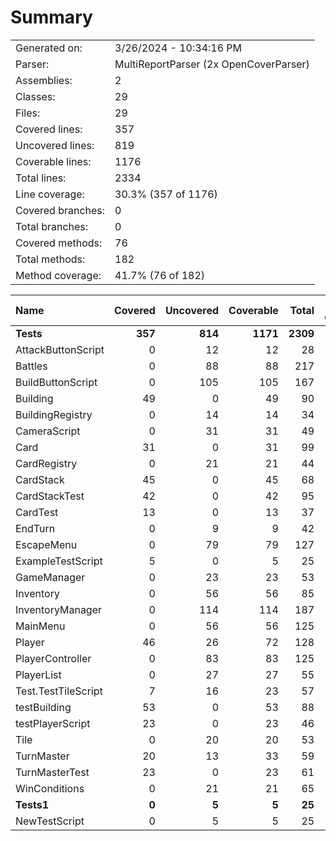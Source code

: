 ﻿# Summary
|||
|:---|:---|
| Generated on: | 3/26/2024 - 10:34:16 PM |
| Parser: | MultiReportParser (2x OpenCoverParser) |
| Assemblies: | 2 |
| Classes: | 29 |
| Files: | 29 |
| Covered lines: | 357 |
| Uncovered lines: | 819 |
| Coverable lines: | 1176 |
| Total lines: | 2334 |
| Line coverage: | 30.3% (357 of 1176) |
| Covered branches: | 0 |
| Total branches: | 0 |
| Covered methods: | 76 |
| Total methods: | 182 |
| Method coverage: | 41.7% (76 of 182) |

|**Name**|**Covered**|**Uncovered**|**Coverable**|**Total**|**Line coverage**|**Covered**|**Total**|**Branch coverage**|**Covered**|**Total**|**Method coverage**|
|:---|---:|---:|---:|---:|---:|---:|---:|---:|---:|---:|---:|
|**Tests**|**357**|**814**|**1171**|**2309**|**30.4%**|**0**|**0**|****|**76**|**180**|**42.2%**|
|AttackButtonScript|0|12|12|28|0%|0|0||0|3|0%|
|Battles|0|88|88|217|0%|0|0||0|10|0%|
|BuildButtonScript|0|105|105|167|0%|0|0||0|6|0%|
|Building|49|0|49|90|100%|0|0||13|13|100%|
|BuildingRegistry|0|14|14|34|0%|0|0||0|3|0%|
|CameraScript|0|31|31|49|0%|0|0||0|3|0%|
|Card|31|0|31|99|100%|0|0||8|8|100%|
|CardRegistry|0|21|21|44|0%|0|0||0|4|0%|
|CardStack|45|0|45|68|100%|0|0||8|8|100%|
|CardStackTest|42|0|42|95|100%|0|0||9|9|100%|
|CardTest|13|0|13|37|100%|0|0||4|4|100%|
|EndTurn|0|9|9|42|0%|0|0||0|2|0%|
|EscapeMenu|0|79|79|127|0%|0|0||0|6|0%|
|ExampleTestScript|5|0|5|25|100%|0|0||2|2|100%|
|GameManager|0|23|23|53|0%|0|0||0|6|0%|
|Inventory|0|56|56|85|0%|0|0||0|6|0%|
|InventoryManager|0|114|114|187|0%|0|0||0|10|0%|
|MainMenu|0|56|56|125|0%|0|0||0|13|0%|
|Player|46|26|72|128|63.8%|0|0||12|15|80%|
|PlayerController|0|83|83|125|0%|0|0||0|8|0%|
|PlayerList|0|27|27|55|0%|0|0||0|2|0%|
|Test.TestTileScript|7|16|23|57|30.4%|0|0||2|5|40%|
|testBuilding|53|0|53|88|100%|0|0||8|8|100%|
|testPlayerScript|23|0|23|46|100%|0|0||2|2|100%|
|Tile|0|20|20|53|0%|0|0||0|9|0%|
|TurnMaster|20|13|33|59|60.6%|0|0||4|6|66.6%|
|TurnMasterTest|23|0|23|61|100%|0|0||4|4|100%|
|WinConditions|0|21|21|65|0%|0|0||0|5|0%|
|**Tests1**|**0**|**5**|**5**|**25**|**0%**|**0**|**0**|****|**0**|**2**|**0%**|
|NewTestScript|0|5|5|25|0%|0|0||0|2|0%|
